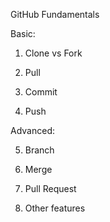 GitHub Fundamentals

Basic:

1. Clone vs Fork

2. Pull

3. Commit 

4. Push

Advanced:

5. Branch

6. Merge

7. Pull Request

8. Other features
